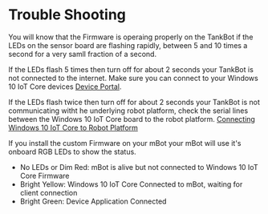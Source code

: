 # Trouble Shooting

You will know that the Firmware is operaing properly on the TankBot if the LEDs on the sensor board are flashing rapidly, between 5 and 10 times a second for a very samll fraction of a second.

If the LEDs flash 5 times then turn off for about 2 seconds your TankBot is not connected to the internet.  Make sure you can connect to your Windows 10 IoT Core devices [Device Portal](https://developer.microsoft.com/en-us/windows/iot/docs/deviceportal). 

If the LEDs flash twice then turn off for about 2 seconds your TankBot is not communicating witht he underlying robot platform, check the serial lines between the Windows 10 IoT Core board to the robot platform. [Connecting Windows 10 IoT Core to Robot Platform](SerialConnections.md)


If you install the custom Firmware on your mBot your mBot will use it's onboard RGB LEDs to show the status.
- No LEDs or Dim Red: mBot is alive but not connected to Windows 10 IoT Core Firmware
- Bright Yellow: Windows 10 IoT Core Connected to mBot, waiting for client connection
- Bright Green: Device Application Connected